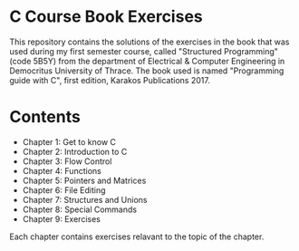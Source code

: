 # C Course Book Exercises
This repository contains the solutions of the exercises in the book that was used during my first semester course, called "Structured Programming" (code 5B5Y) from the department of Electrical &amp; Computer Engineering in Democritus University of Thrace. The book used is named "Programming guide with C", first edition, Karakos Publications 2017.


# Contents

* Chapter 1: Get to know C
* Chapter 2: Introduction to C
* Chapter 3: Flow Control
* Chapter 4: Functions
* Chapter 5: Pointers and Matrices
* Chapter 6: File Editing
* Chapter 7: Structures and Unions
* Chapter 8: Special Commands
* Chapter 9: Exercises

Each chapter contains exercises relavant to the topic of the chapter.
